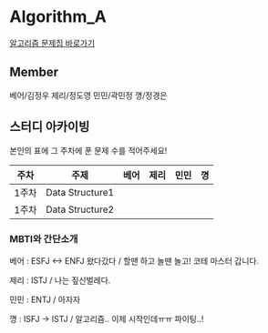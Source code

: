 # Algorithm_A


[알고리즘 문제집 바로가기](https://github.com/UMC-KU/Algorithms_Challenge)


## Member
베어/김정우 제리/정도영 민민/곽민정 꼉/정경은


## 스터디 아카이빙
본인의 표에 그 주차에 푼 문제 수를 적어주세요!

| 주차 | 주제                          | 베어                | 제리    | 민민 | 꼉 |
| :--: | :--------------------------: | :-----------------: | :------:  | :---------:  | :------: |
| 1주차 | Data Structure1 |         |         |          |        |
| 1주차 | Data Structure2 |         |         |          |        |




### MBTI와 간단소개
베어 : ESFJ <-> ENFJ 왔다갔다 / 할땐 하고 놀땐 놀고! 코테 마스터 갑니다.

제리 : ISTJ / 나는 짚신벌레다.

민민 : ENTJ / 아자자

꼉 : ISFJ -> ISTJ / 알고리즘.. 이제 시작인데ㅠㅠ 파이팅..!

